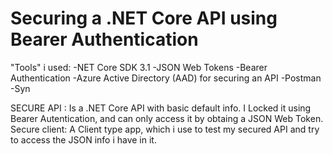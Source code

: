 # Securing a .NET Core API using Bearer Authentication
"Tools" i used: 
-NET Core SDK 3.1
-JSON Web Tokens
-Bearer Authentication 
-Azure Active Directory (AAD) for securing an API 
-Postman
-Syn

SECURE API : Is a .NET Core API with basic default info. I Locked it using Bearer Autentication, and can only access it by obtaing a JSON Web Token.
Secure client: A Client type app, which i use to test my secured API and try to access the JSON info i have in it.
